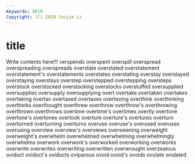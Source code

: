 ```yaml
---
Keywords: 8019
Copyright: (C) 2020 Junjie Li
---
```


# title

Write contents here!!!
verspends 
overspent 
overspill 
overspread 
overspreading 
overspreads 
overstate
overstated 
overstatement 
overstatement's 
overstatements 
overstates 
overstating 
overstay 
overstayed 
overstaying 
overstays
overstep 
overstepped 
overstepping 
oversteps 
overstock 
overstocked 
overstocking 
overstocks 
overstuffed 
oversupplied
oversupplies 
oversupply 
oversupplying 
overt 
overtake 
overtaken 
overtakes 
overtaking 
overtax 
overtaxed
overtaxes 
overtaxing 
overthink 
overthinking 
overthinks 
overthought 
overthrew 
overthrow 
overthrow's 
overthrowing
overthrown 
overthrows 
overtime 
overtime's 
overtimes 
overtly 
overtone 
overtone's 
overtones 
overtook
overture 
overture's 
overtures 
overturn 
overturned 
overturning 
overturns 
overuse 
overuse's 
overused
overuses 
overusing 
overview 
overview's 
overviews 
overweening 
overweight 
overweight's 
overwhelm 
overwhelmed
overwhelming 
overwhelmingly 
overwhelms 
overwork 
overwork's 
overworked 
overworking 
overworks 
overwrite 
overwrites
overwriting 
overwritten 
overwrought 
overzealous 
oviduct 
oviduct's 
oviducts 
oviparous 
ovoid 
ovoid's
ovoids 
ovulate 
ovulated 
